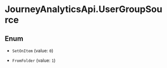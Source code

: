 # JourneyAnalyticsApi.UserGroupSource

## Enum


* `SetOnItem` (value: `0`)

* `FromFolder` (value: `1`)


